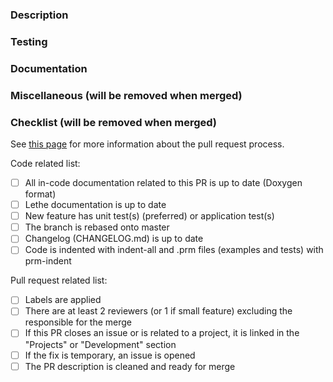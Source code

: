 <!-- Please, fill in the description as completely as possible.-->

### Description

<!-- Explain the content of the new feature
       What are the motivations? 
       How is it integrated to the current code? -->

### Testing

<!-- How has this been tested?
       What are the new test(s) and what feature(s)/parameter(s) does it test?
       Are there changes and/or impacts on current tests, why?
       How did you ensure that the solution works?
       How will you ensure that it will continue to work in the future? -->

### Documentation

<!-- Does this new feature introduce new simulation parameters? If so, describe them. -->

### Miscellaneous (will be removed when merged)

<!-- Anything that you would like to add that does not fit into any of the categories above.
       Note that any critical information should be in the categories above.
       Examples:
         Future changes or features that will be added in subsequent pull requests
         Any comments or highlights for the reviewers -->

### Checklist (will be removed when merged)
See [this page](https://chaos-polymtl.github.io/lethe/documentation/contributing.html#pull-requests) for more information about the pull request process.

Code related list:
- [ ] All in-code documentation related to this PR is up to date (Doxygen format)
- [ ] Lethe documentation is up to date
- [ ] New feature has unit test(s) (preferred) or application test(s)
- [ ] The branch is rebased onto master
- [ ] Changelog (CHANGELOG.md) is up to date
- [ ] Code is indented with indent-all and .prm files (examples and tests) with prm-indent

Pull request related list:
- [ ] Labels are applied
- [ ] There are at least 2 reviewers (or 1 if small feature) excluding the responsible for the merge
- [ ] If this PR closes an issue or is related to a project, it is linked in the "Projects" or "Development" section
- [ ] If the fix is temporary, an issue is opened
- [ ] The PR description is cleaned and ready for merge